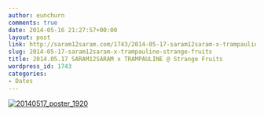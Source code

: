```yaml
---
author: eunchurn
comments: true
date: 2014-05-16 21:27:57+00:00
layout: post
link: http://saram12saram.com/1743/2014-05-17-saram12saram-x-trampauline-strange-fruits/
slug: 2014-05-17-saram12saram-x-trampauline-strange-fruits
title: 2014.05.17 SARAM12SARAM x TRAMPAULINE @ Strange Fruits
wordpress_id: 1743
categories:
- Dates
---
```


[![20140517_poster_1920](http://saram12saram.com/wp-content/uploads/2014/05/20140517_poster_1920.png)](https://www.facebook.com/events/664813373555066/)

